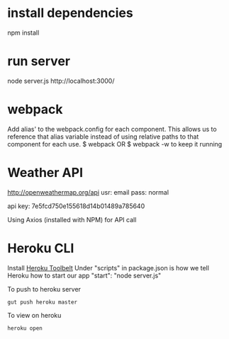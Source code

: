 # install dependencies
npm install

# run server
node server.js
http://localhost:3000/

# webpack
Add alias' to the webpack.config for each component. This allows us to reference that alias variable instead of using relative paths to that component for each use.
$ webpack
OR
$ webpack -w
to keep it running

# Weather API
http://openweathermap.org/api
usr: email
pass: normal

api key: 7e5fcd750e155618d14b01489a785640

Using Axios (installed with NPM) for API call

# Heroku CLI
Install [Heroku Toolbelt](https://devcenter.heroku.com/articles/heroku-cli#download-and-install)
Under "scripts" in package.json is how we tell Heroku how to start our app "start": "node server.js"

To push to heroku server
```
gut push heroku master
```

To view on heroku
```
heroku open
```


